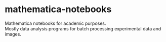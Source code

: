 # mathematica-notebooks
Mathematica notebooks for academic purposes.  
Mostly data analysis programs for batch processing experimental data and images.  

